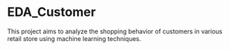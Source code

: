 # EDA_Customer
This project aims to analyze the shopping behavior of customers in various retail store using machine learning techniques.
